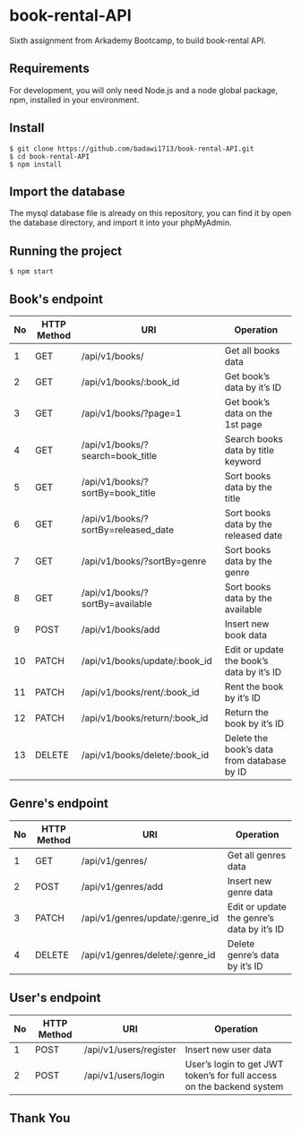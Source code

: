 # book-rental-API

Sixth assignment from Arkademy Bootcamp, to build book-rental API.

## Requirements

For development, you will only need Node.js and a node global package, npm, installed in your environment.

## Install

    $ git clone https://github.com/badawi1713/book-rental-API.git
    $ cd book-rental-API
    $ npm install
    
## Import the database

The mysql database file is already on this repository, you can find it by open the database directory, and import it into your phpMyAdmin.

## Running the project

    $ npm start

## Book's endpoint

| No  | HTTP Method | URI                                 | Operation                                  |
| --- | ----------- | ----------------------------------- | ------------------------------------------ |
| 1   | GET         | /api/v1/books/                      | Get all books data                         |
| 2   | GET         | /api/v1/books/:book_id              | Get book’s data by it’s ID                 |
| 3   | GET         | /api/v1/books/?page=1               | Get book’s data on the 1st page            |
| 4   | GET         | /api/v1/books/?search=book_title    | Search books data by title keyword         |
| 5   | GET         | /api/v1/books/?sortBy=book_title    | Sort books data by the title               |
| 6   | GET         | /api/v1/books/?sortBy=released_date | Sort books data by the released date       |
| 7   | GET         | /api/v1/books/?sortBy=genre         | Sort books data by the genre               |
| 8   | GET         | /api/v1/books/?sortBy=available     | Sort books data by the available           |
| 9   | POST        | /api/v1/books/add                   | Insert new book data                       |
| 10  | PATCH       | /api/v1/books/update/:book_id       | Edit or update the book’s data by it’s ID  |
| 11  | PATCH       | /api/v1/books/rent/:book_id         | Rent the book by it’s ID                   |
| 12  | PATCH       | /api/v1/books/return/:book_id       | Return the book by it’s ID                 |
| 13  | DELETE      | /api/v1/books/delete/:book_id       | Delete the book’s data from database by ID |

## Genre's endpoint

| No  | HTTP Method | URI                             | Operation                                  |
| --- | ----------- | ------------------------------- | ------------------------------------------ |
| 1   | GET         | /api/v1/genres/                 | Get all genres data                        |
| 2   | POST        | /api/v1/genres/add              | Insert new genre data                      |
| 3   | PATCH       | /api/v1/genres/update/:genre_id | Edit or update the genre’s data by it’s ID |
| 4   | DELETE      | /api/v1/genres/delete/:genre_id | Delete genre’s data by it’s ID             |

## User's endpoint

| No  | HTTP Method | URI                    | Operation                                                             |
| --- | ----------- | ---------------------- | --------------------------------------------------------------------- |
| 1   | POST        | /api/v1/users/register | Insert new user data                                                  |
| 2   | POST        | /api/v1/users/login    | User’s login to get JWT token’s for full access on the backend system |

## Thank You
